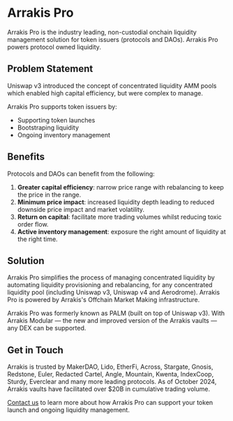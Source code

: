# Arrakis Pro

Arrakis Pro is the industry leading, non-custodial onchain liquidity management solution for token issuers (protocols and DAOs). Arrakis Pro powers protocol owned liquidity.

## Problem Statement

Uniswap v3 introduced the concept of concentrated liquidity AMM pools which enabled high capital efficiency, but were complex to manage.

Arrakis Pro supports token issuers by:

- Supporting token launches
- Bootstraping liquidity
- Ongoing inventory management

## Benefits

Protocols and DAOs can benefit from the following:

1. **Greater capital efficiency**: narrow price range with rebalancing to keep the price in the range.
2. **Minimum price impact**: increased liquidity depth leading to reduced downside price impact and market volatility.
3. **Return on capital**: facilitate more trading volumes whilst reducing toxic order flow.
4. **Active inventory management**: exposure the right amount of liquidity at the right time.

## Solution

Arrakis Pro simplifies the process of managing concentrated liquidity by automating liquidity provisioning and rebalancing, for any concentrated liquidity pool (including Uniswap v3, Uniswap v4 and Aerodrome). Arrakis Pro is powered by Arrakis's Offchain Market Making infrastructure.

Arrakis Pro was formerly known as PALM (built on top of Uniswap v3). With Arrakis Modular — the new and improved version of the Arrakis vaults — any DEX can be supported.

## Get in Touch

Arrakis is trusted by MakerDAO, Lido, EtherFi, Across, Stargate, Gnosis, Redstone, Euler, Redacted Cartel, Angle, Mountain, Kwenta, IndexCoop, Sturdy, Everclear and many more leading protocols. As of October 2024, Arrakis vaults have facilitated over \$20B in cumulative trading volume.

[Contact us](https://qxqhpatmzz7.typeform.com/to/IZdNgmmM?typeform-source=arrakis.finance) to learn more about how Arrakis Pro can support your token launch and ongoing liquidity management.
